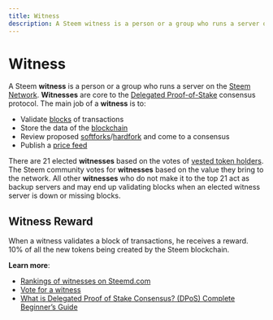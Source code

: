 ```yaml
---
title: Witness
description: A Steem witness is a person or a group who runs a server on the Steem Blockchain. Witnesses are core to the Delegated Proof-of-Stake consensus protocol. The main job of a witness is to validate blocks, store data, review proposed forks and publish a price feed.
---
```

# Witness

A Steem **witness** is a person or a group who runs a server on the [Steem Network]((/glossary/steem-blockchain.md)). **Witnesses** are core to the [Delegated Proof-of-Stake](/glossary/delegated-proof-of-stake.md) consensus protocol. The main job of a **witness** is to:
- Validate [blocks](/glossary/block.md) of transactions
- Store the data of the [blockchain](/glossary/blockchain.md)
- Review proposed [softforks](/glossary/softfork.md)/[hardfork](/glossary/hardfork.md) and come to a consensus
- Publish a [price feed](/glossary/price-feed.md)

There are 21 elected **witnesses** based on the votes of [vested token holders](/glossary/vests.md).  The Steem community votes for **witnesses** based on the value they bring to the network. All other **witnesses** who do not make it to the top 21 act as backup servers and may end up validating blocks when an elected witness server is down or missing blocks.

## Witness Reward

When a witness validates a block of transactions, he receives a reward. 10% of all the new tokens being created by the Steem blockchain.

**Learn more**:
- [Rankings of witnesses on Steemd.com](https://steemd.com/witnesses)
- [Vote for a witness](https://steemit.com/~witnesses)
- [What is Delegated Proof of Stake Consensus? (DPoS) Complete Beginner’s Guide](https://blockonomi.com/delegated-proof-of-stake/)